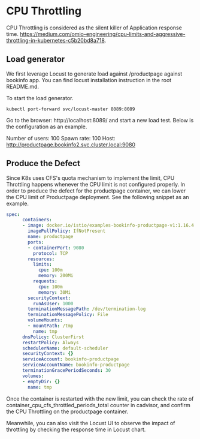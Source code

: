 # CPU Throttling
CPU Throttling is considered as the silent killer of Application response time. https://medium.com/omio-engineering/cpu-limits-and-aggressive-throttling-in-kubernetes-c5b20bd8a718.

## Load generator
We first leverage Locust to generate load against /productpage against bookinfo app. You can find locust installation instruction in the root README.md.

To start the load generator.

`kubectl port-forward svc/locust-master 8089:8089`

Go to the browser: http://localhost:8089/ and start a new load test. Below is the configuration as an example.

Number of users: 100
Spawn rate: 100
Host: http://productpage.bookinfo2.svc.cluster.local:9080


## Produce the Defect
Since K8s uses CFS's quota mechanism to implement the limit, CPU Throttling happens whenever the CPU limit is not configured properly. In order to produce the defect for the productpage container, we can lower the CPU limit of Productpage deployment. See the following snippet as an example.

```yaml
spec:
      containers:
      - image: docker.io/istio/examples-bookinfo-productpage-v1:1.16.4
        imagePullPolicy: IfNotPresent
        name: productpage
        ports:
        - containerPort: 9080
          protocol: TCP
        resources:
          limits:
            cpu: 100m
            memory: 200Mi
          requests:
            cpu: 100m
            memory: 30Mi
        securityContext:
          runAsUser: 1000
        terminationMessagePath: /dev/termination-log
        terminationMessagePolicy: File
        volumeMounts:
        - mountPath: /tmp
          name: tmp
      dnsPolicy: ClusterFirst
      restartPolicy: Always
      schedulerName: default-scheduler
      securityContext: {}
      serviceAccount: bookinfo-productpage
      serviceAccountName: bookinfo-productpage
      terminationGracePeriodSeconds: 30
      volumes:
      - emptyDir: {}
        name: tmp
```

Once the container is restarted with the new limit, you can check the rate of container_cpu_cfs_throttled_periods_total counter in cadvisor, and confirm the CPU Throttling on the productpage container. 

Meanwhile, you can also visit the Locust UI to observe the impact of throttling by checking the response time in Locust chart.